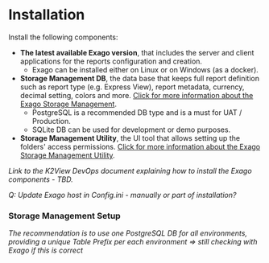 # Installation

Install the following components:

* **The latest available Exago version**, that includes the server and client applications for the reports configuration and creation. 
  * Exago can be installed either on Linux or on Windows (as a docker).
* **Storage Management DB**, the data base that keeps full report definition such as report type (e.g. Express View), report metadata, currency, decimal setting, colors and more. [Click for more information about the Exago Storage Management](https://support.exagoinc.com/hc/en-us/articles/360042587313).
  * PostgreSQL is a recommended DB type and is a must for UAT / Production.
  * SQLite DB can be used for development or demo purposes. 
* **Storage Management Utility**, the UI tool that allows setting up the folders' access permissions. [Click for more information about the Exago Storage Management Utility](https://support.exagoinc.com/hc/en-us/articles/360053801773-Storage-Management-Utility-v2021-1-).

*Link to the K2View DevOps document explaining how to install the Exago components - TBD.*

*Q: Update Exago host in Config.ini - manually or part of installation?*



### Storage Management Setup

*The recommendation is to use one PostgreSQL DB for all environments, providing a unique Table Prefix per each environment => still checking with Exago if this is correct*

